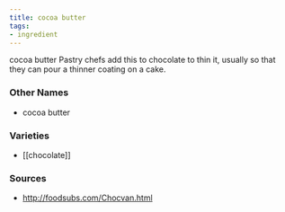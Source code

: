 ```yaml
---
title: cocoa butter
tags:
- ingredient
---
```

cocoa butter Pastry chefs add this to chocolate to thin it, usually so that they can pour a thinner coating on a cake.

### Other Names

* cocoa butter

### Varieties

* [[chocolate]]

### Sources
* http://foodsubs.com/Chocvan.html
